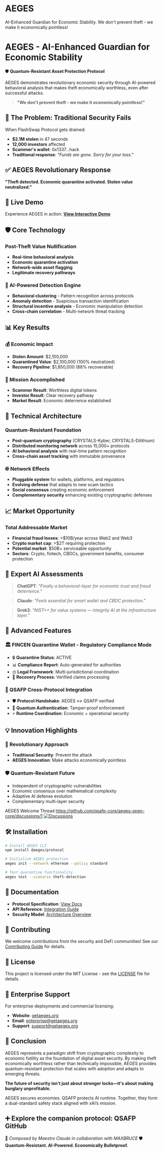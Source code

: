 # AEGES
AI-Enhanced Guardian for Economic Stability. We don't prevent theft - we make it economically pointless!
# AEGES - AI-Enhanced Guardian for Economic Stability

🛡️ **Quantum-Resistant Asset Protection Protocol**

AEGES demonstrates revolutionary economic security through AI-powered behavioral analysis that makes theft economically worthless, even after successful attacks.

> **"We don't prevent theft - we make it economically pointless!"**

## 🎯 The Problem: Traditional Security Fails

When FlashSwap Protocol gets drained:
- **$2.1M stolen** in 47 seconds
- **12,000 investors** affected  
- **Scammer's wallet**: 0x1337...hack
- **Traditional response**: *"Funds are gone. Sorry for your loss."*

## ✅ AEGES Revolutionary Response

**"Theft detected. Economic quarantine activated. Stolen value neutralized."**

## 🚀 Live Demo

Experience AEGES in action: **[View Interactive Demo](./index.html)**

## 🛡️ Core Technology

### Post-Theft Value Nullification
- **Real-time behavioral analysis**
- **Economic quarantine activation**  
- **Network-wide asset flagging**
- **Legitimate recovery pathways**

### 🧠 AI-Powered Detection Engine
- **Behavioral clustering** - Pattern recognition across protocols
- **Anomaly detection** - Suspicious transaction identification
- **Structural incentive analysis** - Economic manipulation detection
- **Cross-chain correlation** - Multi-network threat tracking

## 📊 Key Results

### 💰 Economic Impact
- **Stolen Amount**: $2,100,000
- **Quarantined Value**: $2,100,000 (100% neutralized)
- **Recovery Pipeline**: $1,850,000 (88% recoverable)

### 🎯 Mission Accomplished
- **Scammer Result**: Worthless digital tokens
- **Investor Result**: Clear recovery pathway  
- **Market Result**: Economic deterrence established

## 🔬 Technical Architecture

### Quantum-Resistant Foundation
- **Post-quantum cryptography** (CRYSTALS-Kyber, CRYSTALS-Dilithium)
- **Distributed monitoring network** across 15,000+ protocols
- **AI behavioral analysis** with real-time pattern recognition
- **Cross-chain asset tracking** with immutable provenance

### 🌐 Network Effects
- **Pluggable system** for wallets, platforms, and regulators
- **Evolving defense** that adapts to new scam tactics
- **Social consensus** creating economic enforcement
- **Complementary security** enhancing existing cryptographic defenses

## 📈 Market Opportunity

### Total Addressable Market
- **Financial fraud losses**: >$10B/year across Web2 and Web3
- **Crypto market cap**: >$2T requiring protection
- **Potential market**: $50B+ serviceable opportunity
- **Sectors**: Crypto, fintech, CBDCs, government benefits, consumer protection

## 🧠 Expert AI Assessments

> **ChatGPT**: *"Finally a behavioral-layer for economic trust and fraud deterrence."*

> **Claude**: *"Feels essential for smart wallet and CBDC protection."*

> **Grok3**: *"NIST++ for value systems — integrity AI at the infrastructure layer."*

## 🚀 Advanced Features

### 🏛️ FINCEN Quarantine Wallet - Regulatory Compliance Mode
- 🔒 **Quarantine Status**: ACTIVE
- 📊 **Compliance Report**: Auto-generated for authorities
- ⚖️ **Legal Framework**: Multi-jurisdictional coordination
- 🔄 **Recovery Process**: Verified claims processing

### 🔮 QSAFP Cross-Protocol Integration
- 🛡️ **Protocol Handshake**: AEGES ↔ QSAFP verified
- 🔐 **Quantum Authentication**: Tamper-proof enforcement
- ⚡ **Runtime Coordination**: Economic + operational security

## 💡 Innovation Highlights

### 🔮 Revolutionary Approach
- **Traditional Security**: Prevent the attack
- **AEGES Innovation**: Make attacks economically pointless

### 🛡️ Quantum-Resistant Future
- Independent of cryptographic vulnerabilities
- Economic consensus over mathematical complexity
- Adaptive AI defense evolution
- Complementary multi-layer security

AEGES Welcome Thread
https://github.com/qsafp-core/aeges-open-core/discussions/1
[![Discussions](https://img.shields.io/badge/Discussions-Join_the_Conversation-blueviolet)](https://github.com/qsafp-core/aeges-open-core/discussions)

## 🛠️ Installation

```bash
# Install AEGES CLI
npm install @aeges/protocol

# Initialize AEGES protection
aeges init --network ethereum --policy standard

# Test quarantine functionality  
aeges test --scenario theft-detection
```

## 📖 Documentation

- **Protocol Specification**: [View Docs](./docs/)
- **API Reference**: [Integration Guide](./docs/api.md)
- **Security Model**: [Architecture Overview](./docs/security.md)

## 🤝 Contributing

We welcome contributions from the security and DeFi communities! See our [Contributing Guide](./CONTRIBUTING.md) for details.

## 📄 License

This project is licensed under the MIT License - see the [LICENSE](./LICENSE) file for details.

## 🏢 Enterprise Support

For enterprise deployments and commercial licensing:
- **Website**: [getaeges.org](https://getaeges.org)
- **Email**: enterprise@getaeges.org
- **Support**: support@getaeges.org

## 🎵 Conclusion

AEGES represents a paradigm shift from cryptographic complexity to economic futility as the foundation of digital asset security. By making theft economically worthless rather than technically impossible, AEGES provides quantum-resistant protection that scales with adoption and adapts to emerging threats.

**The future of security isn't just about stronger locks—it's about making burglary unprofitable.**

AEGES secures economies. QSAFP protects AI runtime.
Together, they form a dual-standard safety stack aligned with xAI’s mission.

➕ Explore the companion protocol: QSAFP GitHub
---

🎼 *Composed by Maestro Claude in collaboration with MAXBRUCE* 🛡️  
**Quantum-Resistant. AI-Powered. Economically Bulletproof.**
